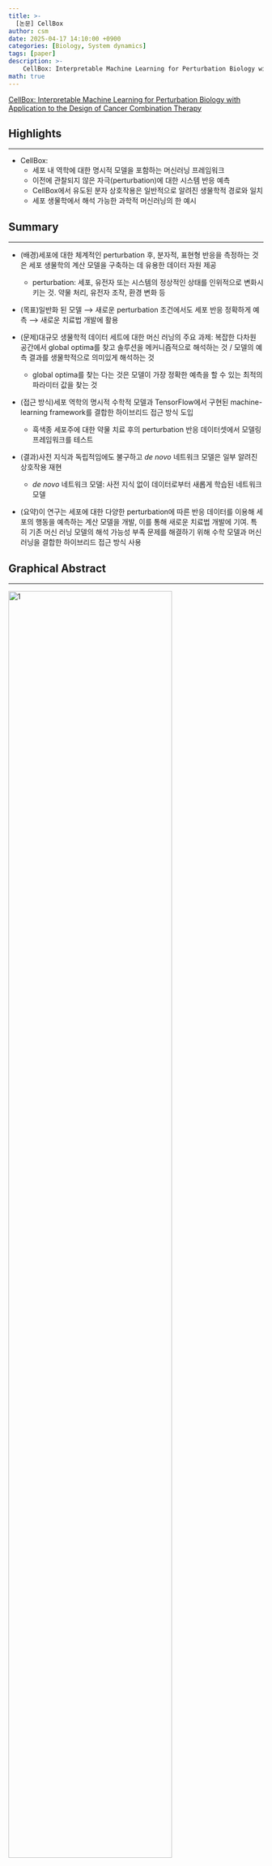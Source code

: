 ```yaml
---
title: >-
  [논문] CellBox
author: csm
date: 2025-04-17 14:10:00 +0900
categories: [Biology, System dynamics]
tags: [paper]
description: >-
    CellBox: Interpretable Machine Learning for Perturbation Biology with Application to the Design of Cancer Combination Therapy
math: true
---
```


[CellBox: Interpretable Machine Learning for Perturbation Biology with Application to the Design of Cancer Combination Therapy](https://doi.org/10.1016/j.cels.2020.11.013)

## Highlights
---
- CellBox:
  - 세포 내 역학에 대한 명시적 모델을 포함하는 머신러닝 프레임워크
  - 이전에 관찰되지 않은 자극(perturbation)에 대한 시스템 반응 예측
  - CellBox에서 유도된 분자 상호작용은 일반적으로 알려진 생물학적 경로와 일치
  - 세포 생물학에서 해석 가능한 과학적 머신러닝의 한 예시

## Summary
---
- (배경)세포에 대한 체계적인 perturbation 후, 분자적, 표현형 반응을 측정하는 것은 세포 생물학의 계산 모델을 구축하는 데 유용한 데이터 자원 제공
  - perturbation: 세포, 유전자 또는 시스템의 정상적인 상태를 인위적으로 변화시키는 것. 약물 처리, 유전자 조작, 환경 변화 등
- (목표)일반화 된 모델 ⟶ 새로운 perturbation 조건에서도 세포 반응 정확하게 예측 ⟶ 새로운 치료법 개발에 활용
- (문제)대규모 생물학적 데이터 세트에 대한 머신 러닝의 주요 과제: 복잡한 다차원 공간에서 global optima를 찾고 솔루션을 메커니즘적으로 해석하는 것 / 모델의 예측 결과를 생물학적으로 의미있게 해석하는 것
  - global optima를 찾는 다는 것은 모델이 가장 정확한 예측을 할 수 있는 최적의 파라미터 값을 찾는 것
- (접근 방식)세포 역학의 명시적 수학적 모델과 TensorFlow에서 구현된 machine-learning framework를 결합한 하이브리드 접근 방식 도입
  - 흑색종 세포주에 대한 약물 치료 후의 perturbation 반응 데이터셋에서 모델링 프레임워크를 테스트
- (결과)사전 지식과 독립적임에도 불구하고 *de novo* 네트워크 모델은 일부 알려진 상호작용 재현
  - *de novo* 네트워크 모델: 사전 지식 없이 데이터로부터 새롭게 학습된 네트워크 모델

- (요약)이 연구는 세포에 대한 다양한 perturbation에 따른 반응 데이터를 이용해 세포의 행동을 예측하는 계산 모델을 개발, 이를 통해 새로운 치료법 개발에 기여. 특히 기존 머신 러닝 모델의 해석 가능성 부족 문제를 해결하기 위해 수학 모델과 머신 러닝을 결합한 하이브리드 접근 방식 사용

## Graphical Abstract
---

<img src="https://ars.els-cdn.com/content/image/1-s2.0-S2405471220304646-fx1_lrg.jpg" alt="1" width="80%" height="80%"/> 

## keywords
---
- perturbation biology
- machine learning
- interpretability
- cell dynamics
- systems biology
- dynamical systems
- combinatorial therapy
- network pharmacology
- cancer

## Introduction
---
- 암 치료에서 단일 약제 내성 문제: 단일 항암제를 사용하는 경우 내성이 발생하는 문제 ⟶ Combination therapy
- 병용 용법: 여러 약제를 함께 사용하면 암 치료에 효과적. 모든 약물 조합을 실험적으로 스크리닝(선별하는 과정)하는 것은 현실적으로 어려움
  - 후보 약제 조합을 시험하기 위해 세포의 반응을 기반으로 하는 계산 모델 사용되고 있지만, 모델의 범위 제한적
- 새로운 조합 치료의 후보를 탐색하는 과정이 보다 효율적으로 이루어질 필요성

## Perturbation-Response Profiling in Cell Biology
---
- 세포가 perturbation에 어떻게 반응하는지 이해하기 위해 여러 실험적 접근법 사용
  - 주로 생화학적 및 세포학적 실험 사용, 특정 단백질-단백질 쌍 간의 관계를 조사하는 데 효과적
  - 개별적인 섭동 실험은 작업이 번거롭고, 만들어진 모델은 통찰력을 제공할 수 있지만 세부적인 분자적 또는 시스템 수준의 반응을 정량적으로 예측하는 데에 한계
- Phenotypic screening(표현형 기반 스크리닝): 세포 전체의 반응에 대한 정보를 수집하기 위해 세포 생존율이나 성장 속도와 같은 단일 변수 사용.
  - Phenotypic Indicators: 세포 생존률, 분열률, 사멸률. 세포 크기, 형태 변화
- 풍부한 데이터셋 ⟶ 세포 반응 모델링, 넓은 맥락에서 원인 추론 ⟶ 기전 가설을 검증할 실험을 설계하거나 조합 치료 후보 물질을 탐색하는 데 중요

## Computational Modeling
---
- 세포 간 상호작용을 추론하고 세포 반응을 예측하기 위한 다양한 계산 방법
- 정적(static) 모델: co-expression models, maximum entropy networks, mutual information 기반의 방법들을 사용하여 분자 간 상호자굥 네트워크 모델을 구축하거나 perturbation에 따른 반응 데이터를 바탕으로 세포 반응을 직접 예측한느 regression 모델 활용
- 동적(dynamic) 모델: 시간이 흐름에 따라 세포 신호가 표현형 반응으로 전달되는 과정을 기전적으로(mechanistically)설명. Boolean network models, fuzzy logic models, dynamic Bayesian networks, ODE network models 포함. 이러한 모델은 상호작용 파라미터에 대한 사전 지식이 필요하기에 일반적으로 작은 규모의 시스템에서 활용
- 대규모 기전 모델(mechanistic models)
  - 관련 상호작용들에 대한 사전 지식이 필요하지만, 존재하지 않거나 일관된 맥락이 부족하다는 제약
  - 엄밀한 접근 방식으로는 하나의 실험 조건에서 체계적인 방식으로 생성된 균일한 데이터셋 활용, 그 맥락에 특화퇸 상호작용 네트워크의 구조를 *de novo*(처음부터) 추론
  - dynamic optimization 접근 방식의 한계
    - 몬테카를로(MC) 방법: 대규모 시스템에 잘 확장되지 못할 수 있음
    - belief-propagation(BP) algorithms: 효율적인 탐색을 위해 과도한 수학적 근사를 요구할 수 있음
- ⟹ 대규모 시스템에 대해 정확한 파라미터 추론을 가능하게 하고, 복잡한 동역학 모델로 일반화하기 위해, 일반적인 데이터 기반 모델링 프레임워크 필요

## Machine Learning and Interpretability
---
- 딥러닝 ⟶ 데이터 기반 프레임워크
  - gradient descent, automatic differentiation
  - 효율적인 파라미터 최적화
  - interpretation(이해 가능한 해석)에서의 한계: 'black box' problem
- 연구에서는 black-box neural network 대신 세포 구성요소 간의 명시적으로 해석 가능한 상호작용 네트워크를 포함하는 데이터 기반 모델인 'CellBox' 개발. 딥러닝 최적화 방식을 적용하면서도 높은 학습 성능을 유지하는 것이 목표 (cellbox라는 네이밍은 딥러닝 모델의 blackbox라는 단어에서 착안한 듯함)
- CellBox: 세포 반응 계산 모델링 프레임워크
  1. perturbation과 phenotypic changes를 하나의 통합된 계산 모델로 연결
  2. dynamical 세포 반응의 정량화
  3. 대규모 시스템에 대한 학습 효율성과 확장성
  4. 신호전달 경로 등 기존 분자생물학 모델과 비교 가능한 해석 가능성(interpretable interactions)
- CellBox는 99개의 생물학적 구성요소(단백질, 전사인자 활성도, 표현형 지표, 분자간 상호작용의 노드 등)로 구성된 비선형 ODE 기반 모델을 구축하여 perturbation, 단백질 반응, 표현형 간의 연결을 통해 세포의 동적 행동 시뮬레이션. 네트워크의 연결 구조는 89개의 실험 조건(perturbation type, single or combinatorial perturbations, cell line, measured outputs 등) 하에서의 post-perturbational data로부터 직접 학습되며, 훈련 데이터의 분자 및 세포 반응을 정확히 재현하는 것이 목적 ⟶ gradient descent를 사용하여 ODE 네트워크 내 상호작용 파라미터를 추론 ⟶ 새로운 교란 조건에서도 세포 행동을 예츨할 수 있도록 모델 훈련
- 데이터 기반 모델의 핵심 성능 기준은 소수의 실험으로 학습한 상태에서도, 이전에 보지 못한 다양한 교란 조건에 대해 합리적인 정확도의 예측을 제공할 수 있는가 ⟶ CellBox를 광범위한 동적 세포 활동을 모델링할 수 있는 범용적인 프레임워크로 제안

## Results
---
### CellBox Model of Perturbation Biology

- perturbation 데이터의 조건
  1. 특정 perturbation 조건들에 대해 단백질 수준의 변화와 세포 행동의 변화를 짝지어 측정한 데이터 존재
  2. training data와 withheld data(검증용 또는 보류 데이터) 구분
- 89개의 perturbation 조건에 각각에 대해 cell lysates 내 82개의 선택된 단백질 및 인산화 단백질(phosphoprotein)의 수준이 perturbation 전과 perturbation 후 24시간 시점에서 antibody-based Reverse Phase Protein Arrays(RPPA) 기법으로 측정 ⟶ 세포 내 신호 네트워크의 입력 및 중간 반응 지표로 활용. 각 perturbation 조건에서 단백질/인산화 단백질 정량화 ⟶ 세포 반응을 동적으로 학습할 수 있는 분자 데이터
  - RPPA 기법: 단백질 수준에서 다수의 샘플을 동시에 high-throughput 방식으로 분석할 수 있는 항체 기반 기술. 세포 내 신호전달 경로, 단백질 발현량, 인산화 상태 등을 정량화. 기존 단백질 microarray와 유사하지만 샘플이 고정된 고체 표면에 직접 도포됨. 세포 또는 조직에서 단백질을 추출해 만든 세포 용해물(lysate)이 샘플.
- phenotype 분석: cell cycle progression, cell viability
- ⟹ 분자 수준(단백질)과 세포 수준(표현형)의 반응을 동일한 교란 조건 하에서 병렬적으로 측정, 해당 데이터셋은 분자 변화와 세포 반응을 정량적으로 연결할 수 있는 네트워크 모델 구축을 위한 정보 제공

  <img src="https://ars.els-cdn.com/content/image/1-s2.0-S2405471220304646-gr1_lrg.jpg" alt="2" width="100%" height="100%"/> 

- Figure 1
  - CellBox: 교란 데이터를 활용한 세포 시스템의 동적
  - (A): perturbation 및 반응 측정
    - drug와 같은 perturbation을 통해 세포 시스템에 변화 유도. 세포 반응은 두 가지 수준에서 측정
      - 분자 수준: 단백질 및 인산화 단백질의 발현량 변화
      - 세포 표현형 수준: 세포 생존률, 세포 주기 등
  - (B): CellBox 모델 구축 및 예측
    - 반응 데이터를 이용해 interpretable한 머신러닝 모델 CellBox 구축
    - 단백질/인산화 단백질과 세포 표현형 변수 사이의 상호작용을 ODE 집합으로 표현
    - interaction parameters를 최적화하며 학습 ⟶ 목표: 수치적으로 시뮬레이션된 시스템 반응이 실험에서 관측된 반응과 잘 맞도록 하는 것
    - 학습 후 CellBox는 기존의 pairwise perturbation-response data을 바탕으로 학습한 모델 활용, 새로운 perturbation 조건에 대한 세포 반응 예측

- drug perturbations에 대한 세포 시스템의 동적 반응을 모델링하기 위해, nonlinear envelope이 포함된 ODE 집합 사용
- ODE 모델의 핵심 구성 요소
  - 상호작용 파라미터 $$w_{ij}$$
    - 네트워크 내 각 생물학적 구성요소들($$i$$, $$j$$) 사이의 상호작용 강도
    - 전체 모델에서 약 10,000개의 파라미터 존재
  - 상호작용 구조는 단순한 형태에 비선형 함수 $$\varphi$$가 적용되어 복잡한 세포 반응 표현
  - restoration term(복원 항): $$-\alpha_{i}x_{i}(t)$$
    - 시간에 따라 자연적으로 상태가 감소하는 decay를 반영(해당 단백질의 활성 상태가 외부 자극 없이 점점 줄어드는 것. 탈인산화(dephosphorylation), 단백질 분해(proteolysis), 회복 메커니즘(homeostasis) 등)
  - ⟹ 구성요소는 계산적으로 mean-field 접근법과 유사하게 작용. 데이터가 전체 세포 구성요서의 일부만을 포함하는 현실적인 제약에서, 모델의 불안정성을 방지하기 위해 도입된 장치
- 학습 과정
  - 초기화 및 최적화
    - $$w_{ij}$$는 random initialization
    - 모델 학습 중 반복적으로 업데이트하며 loss function 최소화
  - 손실 함수의 정의(STAR Methods의 Equation 3 참고)
    - 실험 데이터와 모델 예측 간의 유클리드 거리
    - 네트워크 밀도에 대한 L1 정규화 항(과적합 방지)
- 수치 해법 및 최적화 기법
  - ODE 시스템의 수치적 해법에는 Heun's method 사용
    - Heun's method: 2차 정확도의 Euler method
  - 모델 최적화는 Adam optimizer 활용

### CellBox Can Be Trained on Perturbation Data to Predict Cell Response Accurately

- CellBox 모델 학습 방식의 예측 성능을 평가
  - 전체 perturbation 데이터의 70%(62개 조건): training set
      - 20%: validation set
  - 30%(27개 조건): test set
- hyperparameters 최적화
  - 학습률(learning rate)
  - 정규화 항(regularization)
  - ODE simulation time
- ODE 시스템의 수치 해법 결과는 실험 데이터에 매우 근접하도록 수렴(convergence)
- 이러한 모델링 절차는 무작위로 perturbation 데이터를 분할한 총 1,000개의 경우에 대해 독립적으로 반복, 각 경우마다 개별 CellBox 모델 학습 ⟶ 평균 예측값은 실험 데이터와 높은 상관관계. Pearson's correlation coefficient: 0.93(Figure 2C 참고)
- 개별 perturbation 조건에 대한 세부 분석에서는 모델이 모든 조건에서 고르게 잘 학습(Figure 2D 참고)
- 단백질 프로파일링 데이터에 일반적으로 적용되는 스케일링 여부와 모델 성능은 무관


  <img src="https://ars.els-cdn.com/content/image/1-s2.0-S2405471220304646-gr2_lrg.jpg" alt="3" width="100%" height="100%"/> 

- Figure 2
  - CellBox의 수렴 및 무작위 학습-테스트 분할에 대한 예측 정확도
  - (A): 학습 과정 동안의 손실 감소 및 모델 수렴
    - training set(56%), validation set(14%), test set(30%)에 대해 mse가 거의 단조롭게 감소 ⟶ 모델은 학습 종료 시점에서 효율적으로 수렴(convergence)
  - (B): 예측 반응 vs 실험 결과 (steady state)
    - 학습된 ODE 모델은 drug perturbation 이후 steady state 에서 분자 및 표현형 반응 예측 ⟶ 예측값은 실험 결과와 잘 일치
    - 그림에는 일부 분자 측정값과 표현형 측정값을 예시로 제시
      - 분자(단백질/인산화 단백질): MAPKpT202, YB1pS102, MEKpS217, p27
      - 표현형: G2/M phase 비율, G1 arrest
    - 세포 반응(cell response) 정의: $$log_{2}(\frac{post-perturbation}{pre-perturbation})$$
  - (C): 전체 모델 평균 예측 정확도
    - 서로 다른 데이터 분할로 학습된 1,000개의 CellBox 모델에 대해, 모든 교란 조건과 모든 분자/표현형 측정값에 대해 예측값과 실험값 간의 상관관계 분석
    - 피어슨 상관 계수: $$\rho$$ = 0.926
    - 회귀선은 dark blue로 표시, 95% 신뢰구간 포함
    - 하나의 점은 하나의 측정값(분자 또는 표현형)
  - (D): 개별 교란 조건별 예측 정확도
    - 개별 교란 조건 각각에 대해 모델이 예측한 값은 실험 측정값과 높은 상관관계
    - CellBox는 특정 조건에 대한 바응도 정확하게 예측할 수 있음을 보임

- 비록 전체 모델 중 약 70%가 ODE의 steady solution에 도달했지만(Figure 2B 참고), 일부 모델은 진동하는 해(oscillatrory solution)에 수렴(Figure S4A 참고)
- 진동이 모델 학습 시 데이터 분할(data partitioning)의 인위적 산물인지 확인하기 위해, 동일한 학습-검증 데이터 분할을 유지한 채 여러 다른 랜덤 시드를 사용해 모델을 다시 학습(STAR Methods 참고)
  - 동일한 데이터 분할에서도 steady 상태와 oscilliation 상태 두 가지 유형의 행가 모두 발생할 수 있음을 확인 (Figures S4A-S4D 참고)
- 진동하는 해의 발생은 ODE solver의 종류와 무관하게 나타남(Figures S4E-S4G 참고)
- 약물 처리 후 24시간이 지나면 세포 반응의 집단 평균이 안정적이고 비진동적인 정상 상태에 도달한다는 가정을 기반으로, 이후 분석에서는 진동하는 모델 제외(STAR Methods 참고)
- ⟹ CellBox라는 데이터 기반 ODE 모델은 특정 단백질 간 관계나 표현형에 대한 사전 지식 없이도 세포 반응의 동역학을 정확히 예측할 수 있도록 학습될 수 있음

## CellBox Model Predicts Cell Response for Single-to-Combo and Leave-One-Drug-Out Cross-Validations
---
- 데이터셋에 대한 random partitioning은 훈련 데이터와 테스트 데이터 간 정보 공유 가능성에 대한 우려. 
  - 두 데이터셋에 포함된 약물 조합 조건(combinatorial)들이 동일한 약물을 포함할 수 있기 때문에 test set이 training set과 독립적인 것으로 간주되기 어렵고, 이는 모델 성능을 엄격하게 평가하는 데 한계
  - 어떤 조합도 모델의 학습에 포함되지 않은 상태에서 특정 약물 조합의 효과(dominant, additive, synergistic)를 예측하는 것은 어려운 문제(실험적으로 검증 되지 않은 약물 조합의 예측).
- ⟹ 단순히 무작위 분할을 사용하는 대신 염격한 조건의 평가 과제 설계
  - Single-to-combo 분석: 모든 단일 약물 처리 조건만을 학습에 사용, 조합 약물 조건들에 대해 예측 수행
  - Leave-one-drug-out 교차검증: 특정 약물을 포함한 모든 조합 조건(단일 약물 조건 포함 혹은 제외)을 test set로 하고, 나머지를 training set로 사용
- 엄격한 조건에서도 모델은 여전히 높은 정확도의 예측 결과
  - 예측값과 실험값 사이의 Pearson's correlation
    - signle-to-combo: 0.93
    - leave-one-drug-out(단일 조건 포함): 0.94
    - leave-one-drug-out(단일 조건 제외): 0.79
  - CellBox 모델은 이전에 perturbation Biology에서 사용된 BP 동적 모델보다 예측 정확도가 높음
    - CellBox는 비교적 적은 양의 perturbation data를 통해도 학습이 가능, 보지 못한 조합 조건들에 대해서도 일반화된 예측 가능
    - 특히 single-to-combo 시나리오에서 선형 모델보다 더 정확한 예측 제공(Figure S7 참고), 이는 CellBox가 nonadditive(synergistic or antagonistic) 효과를 포착할 수 있음을 시사: 치료용 약물 조합을 제안하는 데 특히 유용한 특성


  <img src="https://ars.els-cdn.com/content/image/1-s2.0-S2405471220304646-gr3_lrg.jpg" alt="4" width="100%" height="100%"/> 

- Figure 3
  - CellBox는 Single-to-Combo 및 Leave-One-Drug-out 교차검증에서 세포 반응을 정확히 예측
  - (A): Single-to-Combo 예측: 단일 약물 처리 조건만으로 학습 데이터 사용
    - 조합 약물 처리 조건의 효과를 높은 정확도로 예측
    - dynamic neytwork model inferred by using BP, static co-expression network model, neural network regression model에서 같은 데이터로 학습한 것과 비교해도 뛰어난 성능
  - (B): Leave-One-Drug-Out: 특정 약물을 포함하는 조합 약물 처리 조건들을 학습에서 제외
    - 특정 약물이 다른 약물과 조합된 데이터만 제거
    - 학습하지 않은 약물 쌍의 효과를 정확히 예측 ⟶ 일반화 성능이 뛰어남
  - (C): Leave-One-Drug-Out: 특정 약물에 관련된 모든 처리 조건(단일 조건과 조합 조건 포함)을 학습에서 제외
    - 예측 정확도가 떨어지긴 하지만 의미있는 수준의 예측

- CellBox 모델은 세포 생물학적 시스템의 동적 네트워크 모델, 분자 상호작용의 해석 가능한(interpretable) 네트워크 모델. 정적 네트워크 모델(Co-exp) 및 딥러닝 신경망 모델(NN)과 비교
  - Co-exp: 각 단백질 노드 쌍 간의 공동 발현 상관관계를 학습해 구축
  - NN: perturbation의 파라미터화된 정보를 입력으로 받아 표현형의 변화를 직접 예측
  - ⟹ mechanistic이고 dynaic 정보가 부족하기 때문에, 정적 네트워크 모델이나 direct-regression model은 약물 조합 타깃을 탐색하는 데 적합하지 못함

## Model Performance Is Robust against Noise and Reduced Training-Set Size
---

<img src="https://ars.els-cdn.com/content/image/1-s2.0-S2405471220304646-gr4_lrg.jpg" alt="5" width="100%" height="100%"/>

- Figure 4
  - 박스 차트는 각 조건에서의 모델 그룹 평균과 표준편차
  - (A): Multiplicative Noise에 대한 모델의 강건성
    - training data에 multiplicative Gaussian noise($$σ_{mul}$$)를 증가시키며 모델 훈련 ⟶ test set에서 예측값과 실험값 간의 correlation는 노이즈가 증가함에 따라 점진적으로 감소
    - $$σ_{mul} = 0.05$$까지의 노이즈는 성능 저하 없이 견딤
  - (B): Additive Noise에 대한 모델의 강건성
    -  $$σ_{add} = 0.20$$까지의 노이즈는 성능 저하 없이 견딤(전체 데이터의 표준편차 $$σ_{data} = 0.46$$의 약 절반에 해당)
  - (C): 학습 데이터 양 증가에 따른 성능 변화
    - 데이터 양이 전체의 40%에 도달했을 때 성능은 포화 상태(plateau)

- CellBox 모델의 강건성(robustness)을 평가하기 위해, training data의 품질 또는 양이 저하된 상황에서 모델 성능의 안정성 시험
- 데이터 품질 저하: 입력된 분자 및 세포 반응 데이터에 다양한 수준의 multiplicative Gaussian noise를 인위적으로 추가한 뒤, 이 노이즈가 섞인 데이터셋을 사용해 모델 학습(곱셈형 노이즈의 가정은, 실험 측정값의 불확실성이나 잡음은 실제 값 근처에서 발생한다는 전제)
  - 노이즈가 포함된 데이터로 학습한 모델도 원래 데이터로 학습한 모델과 거의 비슷한 수준의 Pearson correlation 유지
  - 5%의 multiplicative Gausian noise가 추가된 경우에도 성능 안정적(Figure 4A 참고)
  - 노이즈가 커질수록 모델 수렴(convergence) 속도와 예측 정확도 모두 점진적 감소
- 데이터 품질 저하: additive Gaussian noise를 비슷한 방식으로 추가했을 때도 유사한 결과(Figure 4B 참고)
  - $$σ_{data} = 0.20$$ additive Gaussian noise, 즉 전체 데이터의 표준편차 $$σ_{data} = 0.46$$의 절반 수준까지는 예측력을 안정적으로 유지
- 데이터 양 저하: 시럼 데이터셋의 일부(subsample)만 사용해 모델 학습
  - 10%에서 90%까지 10%단위로 증가시키며 학습 데이터의 양 조절, 실험 결과 40%만 사용해도 남은 테스트 데이터 정확히 예측(Figure 4C 참고)
  - 학습 데이터의 양이 40%를 초과해서 늘어날수록 모델 성능 향상은 점점 둔화(diminishing returns)됨을 확인
  - 약 100개의 상호작용 요소들로 구성된 네트워크가 포함된 이 데이터셋의 경우, perturbations conditions의 수가 3,000여 가지에 달함에도, 그중 40-100개 정도의 조건만으로도 예측력 있은 모델 구축 가능 ⟶ 실험 resource 절약하면서도 정확한 예측 모델 개발

## Comparison of the Network Models with Prior Knowledge about Pathways
---

- CellBox 수학 모델의 핵심 프레임워크는 ODE. 각 파라미터는 생물학적 상호작용의 세기와 방향
- CellBox가 학습한 상호작용이 현재 알려진 biological pathways(세포 내에서 일어나는 일련의 생화학적 반응들, 혹은 분자 간 상호작용 네트워크)와 얼마나 일치하는지 평가하기 위해, 전체 데이터셋을 학습에 사용하여 총 1,000개의 완전한 모델을 생성한 후, 이들로부터 학습된 *de novo* network edges 분석
- edge(상호작용)의 강도와 모델 간 일관성을 동시에 측정하기 위해 t-score 사용(STAR Methods 참고)
  - t-score가 절댓값이 클수록 해당 상호작용의 강도가 높고, 여러 모델에 걸쳐 추정값의 분산이 낮아 안정적임을 의미(Figure 5A 참고)
- 약물의 primary targets을 ground truth으로 설정하고, drug-activity nodes와 downstream protein effectors 간의 상호작용을 집중적으로 분석
  - 12개의 모든 drug-activity nodes는 알려진 주요 downstream effector들과 통계적으로 유의미한 edge를 가지고 있었으며, 이들 간의 상호작용 방향성도 기존 생물학적 지식과 일치(Figure 5B 참고)

<img src="https://ars.els-cdn.com/content/image/1-s2.0-S2405471220304646-gr5_lrg.jpg" alt="5" width="100%" height="100%"/>

- Figure 5
  - Comparison of the Network Models with Prior Knowledge about Pathways
  - (A): 상호작용의 t score 분포
    - 1,000개의 full models에서 도출된 모든 상호작용에 대한 t 점수 분포를 분석한 결과
    - 대부분의 상호작용은 t score가 0에 가깝지만 일부 상호작용은 통계적으로 유의미하게 0과 다른 값을 가짐
    - insets는 특정 상호작용들에 대한 강도 분포 예시로, 모델 간 일관된 추정을 보임
  - (B): drug target과 downstream effectors 간의 상호작용(A의 붉은 막대) 12개
    - 통계적으로 유의미
    - 상호작용의 방향성도 기존 문헌(literature)과 일치
  - (C): top protein-protein 상호작용(A의 푸른 막대)과 기존 데이터베이스 비교
    - Pathway commons(PC, 약 20개의 Biology pathways 데이터베이스를 모아놓은 통합자원) 데이터베이스에 있는 직접적 또는 간접적 상호작용과 대부분 일치
    - 상호작용에 대한 모델 내 강도 분포는 0에서 벗어난 중심값을 가지며, 전체 상호작용의 배경 분포(회색 막대, A의 drug-activity 관련, C의 protein-protein 관련)와 비교해 실질적인 정보가 담겨 있음을 시사
    - 나머지 모든 상호작용의 t score 및 PC와의 비교 결과는 Table S2에 포함
  - (D): Network visualization of the top interactions(각 노드별로 가장 강한 두개의 입력/출력 상호작용)
    - 모델이 추론한 상호작용과 PC에 기록된 상호작용 간의 일치 정도를 시각화

- CellBox 모델이 얻은 상호작용과 PC 데이터베이스에서 추출한 분자 상호작용 비교
  - one-step(A-B) interactions
    - 하나의 요소가 다른 요소의 발현, 인산화 상태, 변화 상태에 영향을 미치는 것을 의미(Figure 5C, 5D 참고)
  - two-step(A-X-B) interactions
  - logical(>2 step) interactions
    - 예측에 유용할 수도, 오류일 가능성도 존재
- 모델과 문헌의 상호작용 일치
  - one-step interactions
    - AKTpS473(AKT 단백질 키나아제)의 인산화가 IRS1(인슐린 수용체 기질 단백질1)을 억제하는 상호작용
    - MAPKpT202의 활성화가 p27 단백질 수준에 영향을 미치는 것
  - two-step interactions
    - Rb1 단백질이 p21을 거쳐 cyclinD에 영향을 미치는 것
    - MEK1은 ERK1/2를 통해 인산화 메커니즘으로 c-Myc 전사인자와 간접적으로 연결되는 것
- 검증    
  - Solution Stability Test을 통해 추론된 상호작용 파라미터들의 안정성과 재현성 확인(Figure S9A 참고)
  - 무작위 네트워크와 비교하여, 추론된 네트워크가 PC 데이터베이스와 더 많은 일관된 상호작용을 가지고 있음을 통계적으로 유의미하게 확인 (Figure S9B 참고)
- 남은 일부 모델 상호작용은 PC 상에서 두 단계 이상 떨어져 있거나, 연결 경로 자체가 존재하지 않는 경우
  - 이러한 상호작용은 예측 성능을 위한 논리적 연결이거나, 아직 발견되지 않은 새로운 물리적 상호작용일 가능성 존재
- PC는 다양한 생물학적 시스템의 데이터를 통합한 것이기에 연구에서 사용된 특정 시스템(예: 흑색종 세포주)과의 완벽한 일치는 어려움. CellBox 모델이 사전 지식 없이 순수하게 데이터 기반으로 네트워크를 구성했다는 점을 고려할 때, 문헌과 일치하는 부분이 있다는 것은 모델링 접근법의 유효성을 뒷받침하는 증거

## Predictions of Unseen Perturbations Give Candidates for Drug Combinations
---

- CellBox 모델은 소량의 실험 데이터를 사용하여 전체 시스템 내 노드와 상호작용의 동작을 합리적인 수준의 예측 정확도로 모델링하는 미분 방정식들의 매개변수를 효율적으로 학습할 수 있음을 확인
- 모델은 모든 단일 및 조합적 새로운 perturbation에 대한 세포 반응 예측 가능
  - 실험을 통해 하나하나 검증하기보다 소수의 집중적인 실험만으로 약물 조합을 제안할 수 있도록 1,000개의 전체 모델을 이용해 약 110,000건에 달하는 *in silico*(컴퓨터 시뮬레이션 기반) perturbation에 대한 세포 반응을 정량적으로 예측. 각 단백질 노드에 대한 단일 perturbation에 대한 단일 자극의 다양한 용량(dosage) 실험과 모든 쌍 조합(pairwise combination) 실험 포함
  - 각 perturbation 조건에 대해, 모든 모델의 예측값을 평균 내고 예측된 phenotypic 변화에 따라 자극들을 순위 매김(Figure 6A 참고)


<img src="https://ars.els-cdn.com/content/image/1-s2.0-S2405471220304646-gr6_lrg.jpg" alt="5" width="100%" height="100%"/>

- Figure 6
  - CellBox Provides Testable Predictions of Cell Phenotype under synthetic Perturbations
  - (A): 네트워크 내 각 (인산화된)단백질 노드에 대해, CellBox를 사용하여 모든 단일 및 쌍 조합 억제를 시뮬레이션, 그에 따른 phenotypic 변화 예측. phenotypic effects는 전체 데이터셋을 기반으로 독립적으로 학습 된 1,000개의 모델의 예측값을 평균 낸 결과
  - (B): 세포 주기 정지(cell-cycle arrest)에 대한 효과가 실험저긍로 검증된 두 가지 perturbation 조합(왼쪽 두 패널: c-Myc+MEK 억제제(MEKi), c-Myc+RAF 억제제(RAFi))과, 추가로 두 가지 *in silico* 조건(오른쪽 두 패널: GSK3p+MAPKp, MEKp+β-catenin)을 perturbation strenghts를 달리해 시뮬레이션하며 면밀히 분석
    - 네트워크 내 모든 (인산화된)단백질의 pairwise combinatorial perturbations에 대한 effects on cell-cycle arrest을 시뮬레이션, 이를 통해 효과적인 약물 후보 조합 제안. *in silico* inhibitory perturbation은 세포 증식 억제(antiproliferation) 효과(오른쪽 아래 빨간색) 또는 세포 증식 초진(pro-proliferation)효과를 초래할 수 있음(왼쪽 위 파란색)
    - 다른 표현형에 대한 모든 쌍 조합 억제 효과의 예측값은 Table S3 참고

- 이전 연구에서는 동일한 데이터셋과 동일한 미분방정식을 사용하되, 파리미터를 backpopagation 방법으로 최적화하여 모델을 구성
- 모델은 MEKi + c-Myc, RAFi + c-Myc 두 약물 조합이 G1 cell-cycle arrest를 증가시킬 것이라고 예측, 실험을 통해 검증됨
- CellBox 모델이 두 약물 조합에 대해 유사한 효과 예측(Figure 6B, 패널 a, b 참고)
- 추가적인 치료 후보군 발굴 위해 모든 가능한 단일 및 쌍 조합 perturbation이 cell-cycle arrest에 미치는 효과를 면밀히 분석(Figure 6B 참고)
  - Wnt, MAPK, ERK/MEK 경로에 속한 단백질들에 대한 perturbation이 강한 세포 증식 억제 효과(antiproliferative inhibition)를 보임: 모두 암 관련 경로로 잘 알려져있음. 이들 단백질에 대한 억제는 row 또는 column 방향으로 색이 균일하게 나타나는 특징을 보이며, 이는 강력한 single candidate를 의미
  - 단일 억제뿐 아니라 상승효과(synergistic effect)를 보이는 약물 조합은 치료적으로 흥미로운 대상
  - 직접적으로 세포 증식 촉진(pro-proliferation) 효과를 유발하는 억제들은 바람직하지 않지만, 간접적인 경로를 통해 세포 증식 억제(antiproliferation)를 유도 가능(좌상단 영역)
    - 예를 들어 단백질 노드는 상위 upstream 억제 또는 분해를 줄임으로써 간접적으로 활성화
- CellBox 모델은 완전히 데이터 기반(data-driven)으로 학습되었기 때문에 de novo 예측은 기존 생물학적 지식이나 사전 정보 없이 system-specific으로 얻어진 것임을 의미

## Discussion
---

- 목표: 동적 세포 반응을 예측하는 머신러닝-ODE 통합 모델 CellBox 개발
  - 정확성과 mechanistic insight를 동시에 제공하기 위해, 머신러닝 방법과 동적 모델링 통합. 생물학적으로 해석 가능한 ODE 시스템에 딥러닝 최적화 알고리즘을 적용
- 특징
  - 데이터 기반
    - 데이터 효율성과 *in silico* 스크리닝: 적은 수의 실험 데이터로 학습되어 다양한 조합 perturbation에 대한 세포 반응 시뮬레이션. 시뮬레이션된 반응을 원하는 표현형에 따라 순이를 매김으로 구체적인 치료 가설 도출 가능
  - 선행 지식(prior knowledge) 불필요
  - 높은 해석 가능성(interoretability)
    - 투명성(Transparency): 수학적으로 명확하게 정의된 모델을 사용하여 각 파라미터가 세포 내 구성 요소 간 상호작용을 정량적으로 나타냄
    - 추적 가능성(Tarceability): 특정 perturbation이 네트워크를 통해 시간에 따라 어떻게 영향을 미치는지 시뮬레이션을 통해 추적 가능
- 일반화: 자동 미분(AD) 및 확률적 경사 하강법(SGD) 활용 ⟶ 수학적 근사 없이 최적화 수행, 보다 다양한 형태의 세포 역학을 모델링
- 확장성 
  - 대규모 데이터 추가: 전사체(transcriptomic), 후성유전체(epigenomic), 대사체(metabolimic) 등
  - cell bar-coding 기술을 통해 높은 처리량의 단일세포 데이터 획득 가능
    - 단일세포 기반 실험은 확장성 측면에서 특히 유리
- 기술적 과제: TensorFlow 기반 구현, dropout, mini-batching, GPU 부스팅 등 고급 기술 활용 가능. 다만 단일세포 데이터는 아직 sequencing depth가 얕고 노이즈가 많아 sparsity와 stochasticity를 극복하는 추가적인 계산적 접근 필요
- 도전 과제: 단일세포 데이터의 희소성/노이즈 극복, 실험 설계 최적화
- 향후 전망: 종양의 genetic background을 통합하여 개인화 치료 설계, 다른 생명과학 분야(발달생물학, 합성생물학 등)로 확장